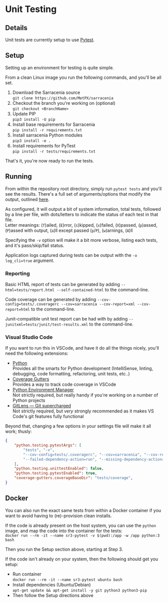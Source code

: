 # Unit Testing

## Details
Unit tests are currently setup to use [Pytest](https://docs.pytest.org/en/7.3.x/contents.html).

## Setup

Setting up an environment for testing is quite simple.

From a clean Linux image you run the following commands, and you'll be all set.

1. Download the Sarracenia source  
  `git clone https://github.com/MetPX/sarracenia`
2. Checkout the branch you're working on (optional)  
  `git checkout <BranchName>`
3. Update PIP  
  `pip3 install -U pip`
4. Install base requirements for Sarracenia  
  `pip install -r requirements.txt`
5. Install sarracenia Python modules  
  `pip3 install -e .`
6. Install requirements for PyTest  
  `pip install -r tests/requirements.txt`

That's it, you're now ready to run the tests.

## Running

From within the repository root directory, simply run `pytest tests` and you'll see the results. There's a full set of arguments/options that modify the output, outlined [here](https://docs.pytest.org/en/7.3.x/reference/reference.html#ini-options-ref).  

As configured, it will output a bit of system information, total tests, followed by a line per file, with dots/letters  to indicate the status of each test in that file.  
Letter meanings: 
(`f`)ailed, (`E`)rror, (`s`)kipped, (`x`)failed, (`X`)passed, (`p`)assed, (`P`)assed with output, (`a`)ll except passed (`p`/`P`), (`w`)arnings, (`A`)ll

Specifying the `-v` option will make it a bit more verbose, listing each tests, and it's pass/skip/fail status.  

Application logs captured during tests can be output with the `-o log_cli=true` argument.

### Reporting
Basic HTML report of tests can be generated by adding `--html=tests/report.html --self-contained-html` to the command-line.

Code coverage can be generated by adding `--cov-config=tests/.coveragerc --cov=sarracenia --cov-report=xml --cov-report=html` to the command-line.

Junit-compatible unit test report can be had with by adding `--junitxml=tests/junit/test-results.xml` to the command-line.

### Visual Studio Code

If you want to run this in VSCode, and have it do all the things nicely, you'll need the following extensions:
- [Python](https://marketplace.visualstudio.com/items?itemName=ms-python.python)  
  Provides all the smarts for Python development (IntelliSense, linting, debugging, code formatting, refactoring, unit tests, etc..)  
- [Coverage Gutters](https://marketplace.visualstudio.com/items?itemName=ryanluker.vscode-coverage-gutters)  
  Provides a way to track code coverage in VSCode
- [Python Environment Manager](https://marketplace.visualstudio.com/items?itemName=donjayamanne.python-environment-manager)  
  Not strictly required, but really handy if you're working on a number of Python projects
- [GitLens — Git supercharged](https://marketplace.visualstudio.com/items?itemName=eamodio.gitlens)  
  Not strictly required, but *very* strongly recommended as it makes VS Code's git features fully functional

Beyond that, changing a few options in your settings file will make it all work; thusly:
```json
{
    "python.testing.pytestArgs": [
        "tests", "-v", 
        "--cov-config=tests/.coveragerc", "--cov=sarracenia", "--cov-report=xml", "--cov-report=html",
        "--failed-dependency-action=run", "--missing-dependency-action=run"
    ],
    "python.testing.unittestEnabled": false,
    "python.testing.pytestEnabled": true,
    "coverage-gutters.coverageBaseDir": "tests/coverage",
}
```

## Docker
You can also run the exact same tests from within a Docker container if you want to avoid having to (re)-provision clean installs.

If the code is already present on the host system, you can use the `python` image, and map the code into the container for the tests:  
`docker run --rm -it --name sr3-pytest -v $(pwd):/app -w /app python:3 bash`

Then you run the Setup section above, starting at Step 3.

If the code isn't already on your system, then the following should get you setup:
- Run container  
  `docker run --rm -it --name sr3-pytest ubuntu bash`
- Install dependencies (Ubuntu/Debian)  
  `apt-get update && apt-get install -y git python3 python3-pip`
- Then follow the Setup directions above